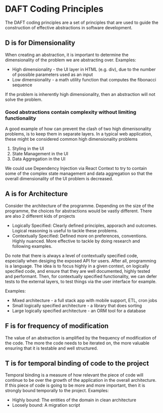 # DAFT Coding Principles

The DAFT coding principles are a set of principles that are used to guide the construction of effective abstractions in software development.

## D is for Dimensionality

When creating an abstraction, it is important to determine the dimensionality of the problem we are abstracting over.
Examples:

- High dimensionality - the UI layer in HTML (e.g. div), due to the number of possible parameters used as an input
- Low dimensionality - a math utility function that computes the fibonacci sequence

If the problem is inherently high dimensionality, then an abstraction will not solve the problem.

### Good abstractions contain complexity without limiting functionality

A good example of how can prevent the clash of two high dimenisonality problems, is to keep them in separate layers.
In a typical web application, these might be considered common high dimensionality problems
1. Styling in the UI
2. State Management in the UI
3. Data Aggregation in the UI

We could use Dependency Injection via React Context to try to contain some of the complex state management and data aggregation so that the overall dimensionality of the UI problem is decreased.

## A is for Architecture

Consider the architecture of the programme. Depending on the size of the programme, the choices for abstractions would be vastly different.
There are also 2 different kids of projects

- Logically Specified: Clearly defined principles, apporach and outcomes. Logical reasoning is useful to tackle these problems.
- Contextually Specified: Defined more on preferences, conventions. Highly nuanced. More effective to tackle by doing research and following examples.

Do note that there is always a level of contextually specified code, especially when desiging the exposed API for users. After all, programming is a language. The idea is to focus highly in a given context, on logically specified code, and ensure that they are well documented, highly tested and performant. Then, for contextually specified functionality, we can defer tests to the external layers, to test things via the user interface for example.

Examples:

- Mixed architecture - a full stack app with mobile support, ETL, cron jobs
- Small logically specified architecture - a library that does sorting
- Large logically specified architecture - an ORM tool for a database

## F is for frequency of modification

The value of an abstraction is amplified by the frequency of modification of the code. The more the code needs to be iterated on, the more valuable ensuring that it is testable and well structured.

## T is for temporal binding of code to the project

Temporal binding is a measure of how relevant the piece of code will continue to be over the growth of the application in the overall architecture. If this piece of code is going to be more and more important, then it is strongly bound temporally to the project.
Examples:

- Highly bound: The entities of the domain in clean architecture
- Loosely bound: A migration script

